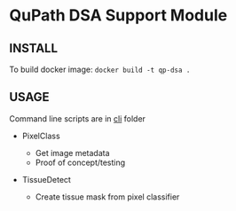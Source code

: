 # QuPath DSA Support Module

## INSTALL
To build docker image: `docker build -t qp-dsa .`

## USAGE
Command line scripts are in [cli](/cli/) folder

- PixelClass
    - Get image metadata
    - Proof of concept/testing

- TissueDetect
    - Create tissue mask from pixel classifier

